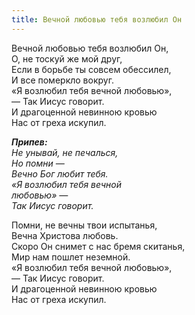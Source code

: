 ```yaml
---
title: Вечной любовью тебя возлюбил Он
---
```


Вечной любовью тебя возлюбил Он,  
О, не тоскуй же мой друг,  
Если в борьбе ты совсем обессилел,  
И все померкло вокруг.  
«Я возлюбил тебя вечной любовью»,  
— Так Иисус говорит.  
И драгоценной невинною кровью  
Нас от греха искупил. 

*__Припев:__  
Не унывай, не печалься,  
Но помни —  
Вечно Бог любит тебя.  
«Я возлюбил тебя вечной  
любовью» —  
Так Иисус говорит.* 

Помни, не вечны твои испытанья,  
Вечна Христова любовь.  
Скоро Он снимет с нас бремя скитанья,  
Мир нам пошлет неземной.  
«Я возлюбил тебя вечной любовью»,  
— Так Иисус говорит.  
И драгоценной невинною кровью  
Нас от греха искупил.
